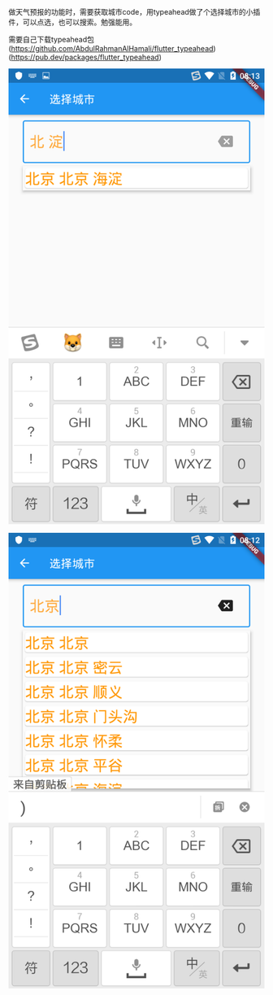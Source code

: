 做天气预报的功能时，需要获取城市code，用typeahead做了个选择城市的小插件，可以点选，也可以搜索。勉强能用。

需要自己下载typeahead包
(https://github.com/AbdulRahmanAlHamali/flutter_typeahead)
(https://pub.dev/packages/flutter_typeahead)

![点选](https://github.com/taihangg/city_picker/blob/master/screenshot/Screenshot_2019-11-19-08-13-14.png)

![搜索](https://github.com/taihangg/city_picker/blob/master/screenshot/Screenshot_2019-11-19-08-12-52.png)
